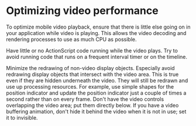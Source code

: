 # Optimizing video performance

To optimize mobile video playback, ensure that there is little else going on in
your application while video is playing. This allows the video decoding and
rendering processes to use as much CPU as possible.

Have little or no ActionScript code running while the video plays. Try to avoid
running code that runs on a frequent interval timer or on the timeline.

Minimize the redrawing of non-video display objects. Especially avoid redrawing
display objects that intersect with the video area. This is true even if they
are hidden underneath the video. They will still be redrawn and use up
processing resources. For example, use simple shapes for the position indicator
and update the position indicator just a couple of times a second rather than on
every frame. Don't have the video controls overlapping the video area; put them
directly below. If you have a video buffering animation, don't hide it behind
the video when it is not in use; set it to invisible.
